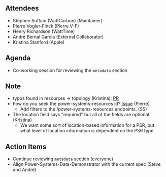## Attendees

-   Stephen Suffian (WattCarbon) (Maintainer)
-   Pierre Vogler-Finck (Pierre V-F)
-   Henry Richardson (WattTime)
-   André Bernal Garcia (External Collaborator)
-   Kristina Stanford (Apple)

## Agenda
- Co-working session for reviewing the `metadata` section

## Note
- typos found in resources -> topology (Kristina):  [PR](https://github.com/carbon-data-specification/Power-Systems-Data/pull/82)
- how do you seek the power-systems-resources id? [Issue](https://github.com/carbon-data-specification/Power-Systems-Data/issues/83) (Pierre)
  - Add filters to the /power-systems-resources endpoints. (SS)
- The location field says "required" but all of the fields are optional (Kristina)
  - We want some sort of location-based information for a PSR, but what level of location information is dependent on the PSR type.  

## Action Items
- Continue reviewing `metadata` section (everyone)
- Align Power-Systems-Data-Demonstrator with the current spec (Steve and André)
